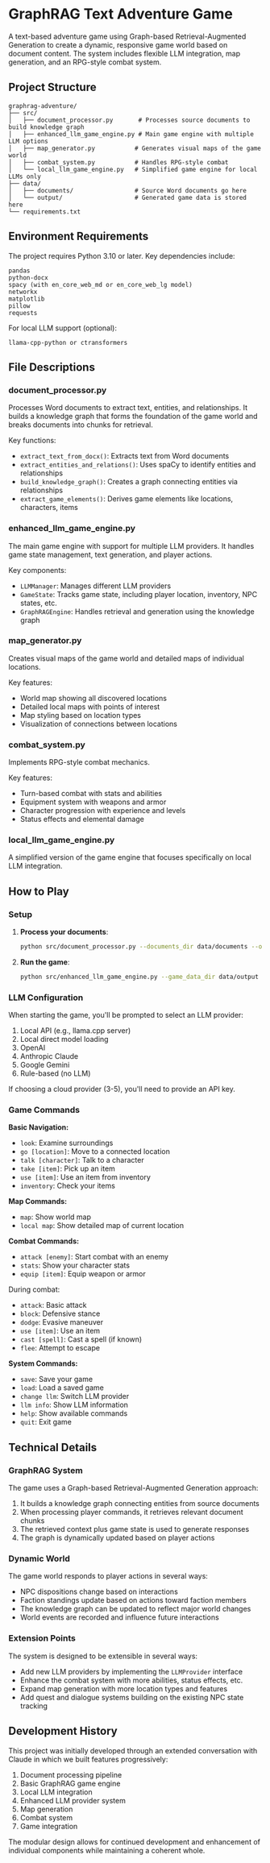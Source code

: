 # GraphRAG Text Adventure Game

A text-based adventure game using Graph-based Retrieval-Augmented Generation to create a dynamic, responsive game world based on document content. The system includes flexible LLM integration, map generation, and an RPG-style combat system.

## Project Structure

```
graphrag-adventure/
├── src/
│   ├── document_processor.py       # Processes source documents to build knowledge graph
│   ├── enhanced_llm_game_engine.py # Main game engine with multiple LLM options
│   ├── map_generator.py           # Generates visual maps of the game world
│   ├── combat_system.py           # Handles RPG-style combat
│   └── local_llm_game_engine.py   # Simplified game engine for local LLMs only
├── data/
│   ├── documents/                 # Source Word documents go here
│   └── output/                    # Generated game data is stored here
└── requirements.txt
```

## Environment Requirements

The project requires Python 3.10 or later. Key dependencies include:

```
pandas
python-docx
spacy (with en_core_web_md or en_core_web_lg model)
networkx
matplotlib
pillow
requests
```

For local LLM support (optional):
```
llama-cpp-python or ctransformers
```

## File Descriptions

### document_processor.py
Processes Word documents to extract text, entities, and relationships. It builds a knowledge graph that forms the foundation of the game world and breaks documents into chunks for retrieval.

Key functions:
- `extract_text_from_docx()`: Extracts text from Word documents
- `extract_entities_and_relations()`: Uses spaCy to identify entities and relationships
- `build_knowledge_graph()`: Creates a graph connecting entities via relationships
- `extract_game_elements()`: Derives game elements like locations, characters, items

### enhanced_llm_game_engine.py
The main game engine with support for multiple LLM providers. It handles game state management, text generation, and player actions.

Key components:
- `LLMManager`: Manages different LLM providers
- `GameState`: Tracks game state, including player location, inventory, NPC states, etc.
- `GraphRAGEngine`: Handles retrieval and generation using the knowledge graph

### map_generator.py
Creates visual maps of the game world and detailed maps of individual locations.

Key features:
- World map showing all discovered locations
- Detailed local maps with points of interest
- Map styling based on location types
- Visualization of connections between locations

### combat_system.py
Implements RPG-style combat mechanics.

Key features:
- Turn-based combat with stats and abilities
- Equipment system with weapons and armor
- Character progression with experience and levels
- Status effects and elemental damage

### local_llm_game_engine.py
A simplified version of the game engine that focuses specifically on local LLM integration.

## How to Play

### Setup

1. **Process your documents**:
   ```bash
   python src/document_processor.py --documents_dir data/documents --output_dir data/output
   ```

2. **Run the game**:
   ```bash
   python src/enhanced_llm_game_engine.py --game_data_dir data/output
   ```

### LLM Configuration

When starting the game, you'll be prompted to select an LLM provider:
1. Local API (e.g., llama.cpp server)
2. Local direct model loading
3. OpenAI
4. Anthropic Claude
5. Google Gemini
6. Rule-based (no LLM)

If choosing a cloud provider (3-5), you'll need to provide an API key.

### Game Commands

**Basic Navigation:**
- `look`: Examine surroundings
- `go [location]`: Move to a connected location
- `talk [character]`: Talk to a character
- `take [item]`: Pick up an item
- `use [item]`: Use an item from inventory
- `inventory`: Check your items

**Map Commands:**
- `map`: Show world map
- `local map`: Show detailed map of current location

**Combat Commands:**
- `attack [enemy]`: Start combat with an enemy
- `stats`: Show your character stats
- `equip [item]`: Equip weapon or armor

During combat:
- `attack`: Basic attack
- `block`: Defensive stance
- `dodge`: Evasive maneuver
- `use [item]`: Use an item
- `cast [spell]`: Cast a spell (if known)
- `flee`: Attempt to escape

**System Commands:**
- `save`: Save your game
- `load`: Load a saved game
- `change llm`: Switch LLM provider
- `llm info`: Show LLM information
- `help`: Show available commands
- `quit`: Exit game

## Technical Details

### GraphRAG System

The game uses a Graph-based Retrieval-Augmented Generation approach:
1. It builds a knowledge graph connecting entities from source documents
2. When processing player commands, it retrieves relevant document chunks
3. The retrieved context plus game state is used to generate responses
4. The graph is dynamically updated based on player actions

### Dynamic World

The game world responds to player actions in several ways:
- NPC dispositions change based on interactions
- Faction standings update based on actions toward faction members
- The knowledge graph can be updated to reflect major world changes
- World events are recorded and influence future interactions

### Extension Points

The system is designed to be extensible in several ways:
- Add new LLM providers by implementing the `LLMProvider` interface
- Enhance the combat system with more abilities, status effects, etc.
- Expand map generation with more location types and features
- Add quest and dialogue systems building on the existing NPC state tracking

## Development History

This project was initially developed through an extended conversation with Claude in which we built features progressively:
1. Document processing pipeline
2. Basic GraphRAG game engine
3. Local LLM integration
4. Enhanced LLM provider system
5. Map generation
6. Combat system
7. Game integration

The modular design allows for continued development and enhancement of individual components while maintaining a coherent whole.
